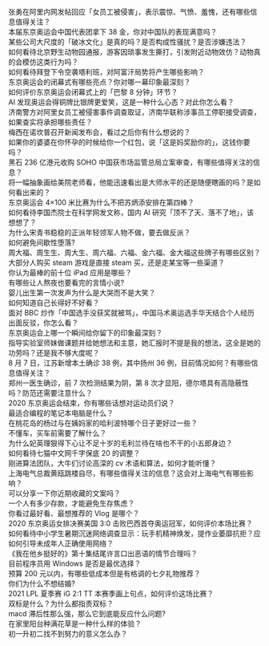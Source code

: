 张勇在阿里内网发帖回应「女员工被侵害」，表示震惊、气愤、羞愧，还有哪些信息值得关注？  
本届东京奥运会中国代表团拿下 38 金，你对中国队的表现满意吗？  
某些公司大尺度的「破冰文化」是真的吗？是否构成性骚扰？是否涉嫌违法？  
如何看待北京野生动物园通报，游客因琐事发生撕打，引发附近动物效仿？动物真的会模仿这类行为吗？  
如何看待拜登下令空袭塔利班，对阿富汗局势将产生哪些影响？  
东京奥运会的闭幕式有哪些亮点？你对哪一幕印象最深刻？  
如何评价东京奥运会闭幕式上的「巴黎 8 分钟」环节？  
AI 发现奥运会得铜牌比银牌更爱笑，这是一种什么心态？对此你怎么看？  
济南警方对阿里女员工被侵害事件调查取证，济南华联称涉事员工停职接受调查，如果查实将承担哪些责任？  
梅西在诺坎普召开新闻发布会，看过之后你有什么想说的？  
如果你的婆婆在你怀孕的时候给你一个红包，说「这是妈奖励你的」，这钱你要吗？  
黑石 236 亿港元收购 SOHO 中国获市场监管总局立案审查，有哪些值得关注的信息？  
将一幅抽象画给美院老师看，他能迅速看出是大师水平的还是随便瞎画的吗？是如何看出来的？  
东京奥运会 4×100 米比赛为什么不把苏炳添安排在第四棒？  
如何看待李国杰院士在科学网发文称，国内 AI 研究「顶不了天、落不了地」，该想想了？  
为什么宋青书稳稳的正派年轻领军人物不做，要去做反派？  
如何避免间歇性堕落?  
周大福、周生生、周大生、周六福、六福、金六福、金大福这些牌子有哪些区别？  
大部分人购买 steam 游戏是直接 steam 买，还是走某宝等一些渠道？  
你认为最棒的前十位 iPad 应用是哪些？  
有哪些让人熬夜也要看完的言情小说?  
婴儿出生第一次发声为什么是大哭而不是大笑？  
如何知道自己长得好不好看？  
面对 BBC 炒作「中国选手没获奖就被骂」，中国马术奥运选手华天结合个人经历出面反驳，你怎么看？  
东京奥运会上哪一个瞬间给你留下的印象最深刻？  
指导实验室师妹做课题并给她想法和主意，她汇报时不提是我的想法，这全是她的功劳吗？还是我不够大度呢？  
8 月 7 日，江苏新增本土确诊 38 例，其中扬州 36 例，目前情况如何？有哪些信息值得关注？  
郑州一医生确诊，前 7 次检测结果为阴，第 8 次才显阳，德尔塔具有高隐蔽性吗？防范还需要注意什么？  
2020 东京奥运会结束，你有哪些话想对运动员们说？  
最适合编程的笔记本电脑是什么？  
在桃花岛的杨过与在姨妈家的哈利波特哪个日子更好过一些？  
不懂车，买车前需要了解什么？  
为什么妃英理狠得下心让不足十岁的毛利兰待在啥也不干的小五郎身边？  
如何看待七猫中文网千字保底 20 的调整？  
刚进算法团队，大牛们讨论高深的 cv 术语和算法，如何才能听懂？  
上海电气总裁黄瓯跳楼自尽，有哪些值得关注的信息？这会对上海电气有哪些影响？  
可以分享一下你近期收藏的文案吗？  
一个人有多少存款，才能避免生存焦虑？  
你看过最好看、最想推荐的 Vlog 是哪个？  
2020 东京奥运女排决赛美国 3:0 击败巴西首夺奥运冠军，如何评价本场比赛？  
如何看待中小学生暑期沉迷网络调查显示：玩手机精神焕发，提作业萎靡抗拒？应如何引导未成年人正确使用网络？  
《我在他乡挺好的》第十集结尾许言口出恶语的情节合理吗？  
目前程序员用 Windows 是否是最优选择？  
预算 200 元以内，有哪些低成本但是有格调的七夕礼物推荐？  
你们为什么不想结婚?  
2021 LPL 夏季赛 iG 2:1 TT 本赛季画上句点，如何评价这场比赛？  
双标是什么？为什么都指责双标？  
macd 滞后性那么强，那么它到底能反应什么问题?  
在家里阳台种满花草是一种什么样的体验？  
初一升初二找不到努力的意义怎么办？  
